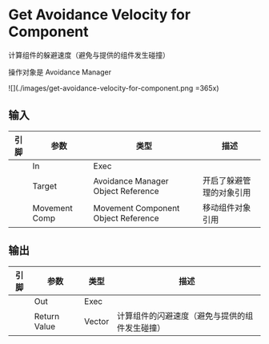 # Get Avoidance Velocity for Component

计算组件的躲避速度（避免与提供的组件发生碰撞）

操作对象是 Avoidance Manager

![](./images/get-avoidance-velocity-for-component.png =365x)

## 输入
| 引脚 | 参数 | 类型 | 描述 |
| -- | -- | -- | -- |
| <IconExec /> | In | Exec |
| <IconPin color="00a8f4" /> | Target | Avoidance Manager Object Reference | 开启了躲避管理的对象引用 |
| <IconPin color="00a8f4" /> | Movement Comp | Movement Component Object Reference | 移动组件对象引用 |

## 输出
| 引脚 | 参数 | 类型 | 描述 |
| -- | -- | -- | -- |
| <IconExec /> | Out | Exec |
| <IconPin color="#fac426" /> | Return Value | Vector | 计算组件的闪避速度（避免与提供的组件发生碰撞） |